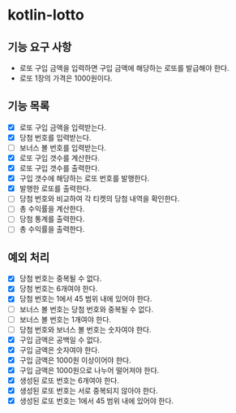 # kotlin-lotto

## 기능 요구 사항
- 로또 구입 금액을 입력하면 구입 금액에 해당하는 로또를 발급해야 한다.
- 로또 1장의 가격은 1000원이다.

## 기능 목록
- [x] 로또 구입 금액을 입력받는다.
- [x] 당첨 번호를 입력받는다.
- [ ] 보너스 볼 번호를 입력받는다.
- [x] 로또 구입 갯수를 계산한다.
- [x] 로또 구입 갯수를 출력한다.
- [x] 구입 갯수에 해당하는 로또 번호를 발행한다.
- [x] 발행한 로또를 출력한다.
- [ ] 당첨 번호와 비교하여 각 티켓의 당첨 내역을 확인한다.
- [ ] 총 수익률을 계산한다.
- [ ] 당첨 통계를 출력한다.
- [ ] 총 수익률을 출력한다.

## 예외 처리
- [x] 당첨 번호는 중복될 수 없다.
- [x] 당첨 번호는 6개여야 한다.
- [x] 당첨 번호는 1에서 45 범위 내에 있어야 한다.
- [ ] 보너스 볼 번호는 당첨 번호와 중복될 수 없다.
- [ ] 보너스 볼 번호는 1개여야 한다.
- [ ] 당첨 번호와 보너스 볼 번호는 숫자여야 한다.
- [x] 구입 금액은 공백일 수 없다.
- [x] 구입 금액은 숫자여야 한다.
- [x] 구입 금액은 1000원 이상이어야 한다.
- [x] 구입 금액은 1000원으로 나누어 떨어져야 한다.
- [x] 생성된 로또 번호는 6개여야 한다.
- [x] 생성된 로또 번호는 서로 중복되지 않아야 한다.
- [x] 생성된 로또 번호는 1에서 45 범위 내에 있어야 한다.
